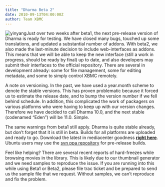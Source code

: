 ```yaml
---
title: "Dharma Beta 2"
date: 2010-09-13T04:00:00Z
author: Team XBMC
---
```


![](/sites/default/files/uploads/yinyang-98x101.webp "yinyang")Just over two weeks after beta1, the next pre-release version of Dharma is ready for testing. We have closed many bugs, touched up some translations, and updated a substantial number of addons. With beta2, we also made the last-minute decision to include web-interfaces as addons. This means that we will be able to keep the new interface (still a work in progress, should be ready by final) up to date, and also developers may submit their interfaces to the official repository. There are several in development already: some for file management, some for editing metadata, and some to simply control XBMC remotely.

A note on versioning. In the past, we have used a year.month scheme to denote the stable versions. This has proven problematic because it forced us to estimate the release date, and to bump the version number if we fell behind schedule. In addition, this complicated the work of packagers on various platforms who were having to keep up with our version changes. Therefore we have decided to call Dharma 10.0, and the next stable (codenamed “Eden”) will be 11.0. Simple.

The same warnings from beta1 still apply. Dharma is quite stable already, but don’t forget that it is still in beta. Builds for all platforms are uploaded and ready to go. Download the latest in mediacenter goodness **[right here](http://mirrors.xbmc.org/releases/)**. Ubuntu users may use the [svn ppa repository](https://launchpad.net/~team-xbmc-svn/+archive/ubuntu/ppa) for pre-release builds.

Feel like helping? There are several recent reports of hard-freezes while browsing movies in the library. This is likely due to our thumbnail generator and we need samples to reproduce the issue. If you are running into this while using Beta1 or Beta2, please file trac ticket and be prepared to send us the sample file that we request. Without samples, we can’t reproduce and fix the problem.
